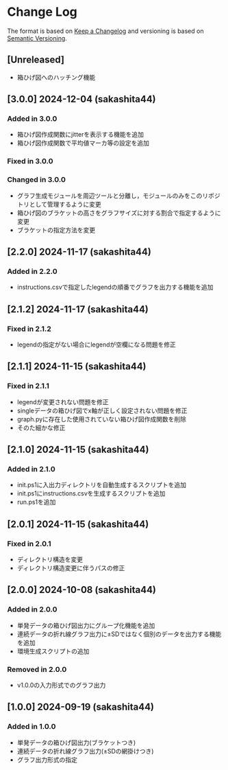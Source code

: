 # Change Log

The format is based on [Keep a Changelog](http://keepachangelog.com/)
and versioning is based on [Semantic Versioning](http://semver.org/).

## [Unreleased]

* 箱ひげ図へのハッチング機能

## [3.0.0] 2024-12-04 (sakashita44)

### Added in 3.0.0

* 箱ひげ図作成関数にjitterを表示する機能を追加
* 箱ひげ図作成関数で平均値マーカ等の設定を追加

### Fixed in 3.0.0

### Changed in 3.0.0

* グラフ生成モジュールを周辺ツールと分離し，モジュールのみをこのリポジトリとして管理するように変更
* 箱ひげ図のブラケットの高さをグラフサイズに対する割合で指定するように変更
* ブラケットの指定方法を変更

## [2.2.0] 2024-11-17 (sakashita44)

### Added in 2.2.0

* instructions.csvで指定したlegendの順番でグラフを出力する機能を追加

## [2.1.2] 2024-11-17 (sakashita44)

### Fixed in 2.1.2

* legendの指定がない場合にlegendが空欄になる問題を修正

## [2.1.1] 2024-11-15 (sakashita44)

### Fixed in 2.1.1

* legendが変更されない問題を修正
* singleデータの箱ひげ図でx軸が正しく設定されない問題を修正
* graph.pyに存在した使用されていない箱ひげ図作成関数を削除
* そのた細かな修正

## [2.1.0] 2024-11-15 (sakashita44)

### Added in 2.1.0

* init.ps1に入出力ディレクトリを自動生成するスクリプトを追加
* init.ps1にinstructions.csvを生成するスクリプトを追加
* run.ps1を追加

## [2.0.1] 2024-11-15 (sakashita44)

### Fixed in 2.0.1

* ディレクトリ構造を変更
* ディレクトリ構造変更に伴うパスの修正

## [2.0.0] 2024-10-08 (sakashita44)

### Added in 2.0.0

* 単発データの箱ひげ図出力にグループ化機能を追加
* 連続データの折れ線グラフ出力に±SDではなく個別のデータを出力する機能を追加
* 環境生成スクリプトの追加

### Removed in 2.0.0

* v1.0.0の入力形式でのグラフ出力

## [1.0.0] 2024-09-19 (sakashita44)

### Added in 1.0.0

* 単発データの箱ひげ図出力(ブラケットつき)
* 連続データの折れ線グラフ出力(±SDの網掛けつき)
* グラフ出力形式の指定

<!--
以下テンプレート

## [x.y.z] yyyy-mm-dd (sakashita)

### Added in x.y.z

### Fixed in x.y.z

### Changed in x.y.z

### Removed in x.y.z

-->
